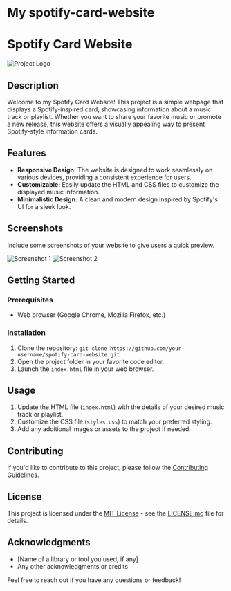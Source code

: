 # My spotify-card-website
# Spotify Card Website

![Project Logo](url_to_your_logo.png)

## Description

Welcome to my Spotify Card Website! This project is a simple webpage that displays a Spotify-inspired card, showcasing information about a music track or playlist. Whether you want to share your favorite music or promote a new release, this website offers a visually appealing way to present Spotify-style information cards.

## Features

- **Responsive Design:** The website is designed to work seamlessly on various devices, providing a consistent experience for users.
- **Customizable:** Easily update the HTML and CSS files to customize the displayed music information.
- **Minimalistic Design:** A clean and modern design inspired by Spotify's UI for a sleek look.

## Screenshots

Include some screenshots of your website to give users a quick preview.

![Screenshot 1](url_to_screenshot1.png)
![Screenshot 2](url_to_screenshot2.png)

## Getting Started

### Prerequisites

- Web browser (Google Chrome, Mozilla Firefox, etc.)

### Installation

1. Clone the repository: `git clone https://github.com/your-username/spotify-card-website.git`
2. Open the project folder in your favorite code editor.
3. Launch the `index.html` file in your web browser.

## Usage

1. Update the HTML file (`index.html`) with the details of your desired music track or playlist.
2. Customize the CSS file (`styles.css`) to match your preferred styling.
3. Add any additional images or assets to the project if needed.

## Contributing

If you'd like to contribute to this project, please follow the [Contributing Guidelines](CONTRIBUTING.md).

## License

This project is licensed under the [MIT License](LICENSE.md) - see the [LICENSE.md](LICENSE.md) file for details.

## Acknowledgments

- [Name of a library or tool you used, if any]
- Any other acknowledgments or credits

Feel free to reach out if you have any questions or feedback!
